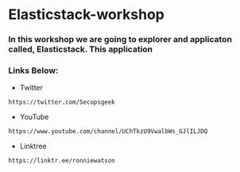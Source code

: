 # Elasticstack-workshop

### In this workshop we are going to explorer and applicaton called, Elasticstack. This application 


### Links Below:

- Twitter
~~~
https://twitter.com/Secopsgeek
~~~
- YouTube
~~~
https://www.youtube.com/channel/UChTkzU9VwalbWs_GJlILJDQ
~~~

- Linktree
~~~
https://linktr.ee/ronniewatson
~~~
